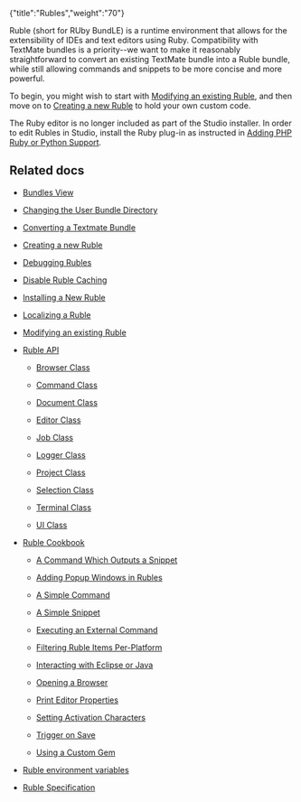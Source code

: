 {"title":"Rubles","weight":"70"} 

Ruble (short for RUby BundLE) is a runtime environment that allows for the extensibility of IDEs and text editors using Ruby. Compatibility with TextMate bundles is a priority--we want to make it reasonably straightforward to convert an existing TextMate bundle into a Ruble bundle, while still allowing commands and snippets to be more concise and more powerful.

To begin, you might wish to start with [Modifying an existing Ruble](/docs/appc/Axway_Appcelerator_Studio/Axway_Appcelerator_Studio_Guide/Customizing_Studio/Rubles/Modifying_an_existing_Ruble/), and then move on to [Creating a new Ruble](/docs/appc/Axway_Appcelerator_Studio/Axway_Appcelerator_Studio_Guide/Customizing_Studio/Rubles/Creating_a_new_Ruble/) to hold your own custom code.

The Ruby editor is no longer included as part of the Studio installer. In order to edit Rubles in Studio, install the Ruby plug-in as instructed in [Adding PHP Ruby or Python Support](/docs/appc/Axway_Appcelerator_Studio/Axway_Appcelerator_Studio_Getting_Started/Adding_PHP_Ruby_or_Python_Support/).

## Related docs

*   [Bundles View](/docs/appc/Axway_Appcelerator_Studio/Axway_Appcelerator_Studio_Guide/Customizing_Studio/Rubles/Bundles_View/)
    
*   [Changing the User Bundle Directory](/docs/appc/Axway_Appcelerator_Studio/Axway_Appcelerator_Studio_Guide/Customizing_Studio/Rubles/Changing_the_User_Bundle_Directory/)
    
*   [Converting a Textmate Bundle](/docs/appc/Axway_Appcelerator_Studio/Axway_Appcelerator_Studio_Guide/Customizing_Studio/Rubles/Converting_a_Textmate_Bundle/)
    
*   [Creating a new Ruble](/docs/appc/Axway_Appcelerator_Studio/Axway_Appcelerator_Studio_Guide/Customizing_Studio/Rubles/Creating_a_new_Ruble/)
    
*   [Debugging Rubles](/docs/appc/Axway_Appcelerator_Studio/Axway_Appcelerator_Studio_Guide/Customizing_Studio/Rubles/Debugging_Rubles/)
    
*   [Disable Ruble Caching](/docs/appc/Axway_Appcelerator_Studio/Axway_Appcelerator_Studio_Guide/Customizing_Studio/Rubles/Disable_Ruble_Caching/)
    
*   [Installing a New Ruble](/docs/appc/Axway_Appcelerator_Studio/Axway_Appcelerator_Studio_Guide/Customizing_Studio/Rubles/Installing_a_New_Ruble/)
    
*   [Localizing a Ruble](/docs/appc/Axway_Appcelerator_Studio/Axway_Appcelerator_Studio_Guide/Customizing_Studio/Rubles/Localizing_a_Ruble/)
    
*   [Modifying an existing Ruble](/docs/appc/Axway_Appcelerator_Studio/Axway_Appcelerator_Studio_Guide/Customizing_Studio/Rubles/Modifying_an_existing_Ruble/)
    
*   [Ruble API](/docs/appc/Axway_Appcelerator_Studio/Axway_Appcelerator_Studio_Guide/Customizing_Studio/Rubles/Ruble_API/)
    
    *   [Browser Class](/docs/appc/Axway_Appcelerator_Studio/Axway_Appcelerator_Studio_Guide/Customizing_Studio/Rubles/Ruble_API/Browser_Class/)
        
    *   [Command Class](/docs/appc/Axway_Appcelerator_Studio/Axway_Appcelerator_Studio_Guide/Customizing_Studio/Rubles/Ruble_API/Command_Class/)
        
    *   [Document Class](/docs/appc/Axway_Appcelerator_Studio/Axway_Appcelerator_Studio_Guide/Customizing_Studio/Rubles/Ruble_API/Document_Class/)
        
    *   [Editor Class](/docs/appc/Axway_Appcelerator_Studio/Axway_Appcelerator_Studio_Guide/Customizing_Studio/Rubles/Ruble_API/Editor_Class/)
        
    *   [Job Class](/docs/appc/Axway_Appcelerator_Studio/Axway_Appcelerator_Studio_Guide/Customizing_Studio/Rubles/Ruble_API/Job_Class/)
        
    *   [Logger Class](/docs/appc/Axway_Appcelerator_Studio/Axway_Appcelerator_Studio_Guide/Customizing_Studio/Rubles/Ruble_API/Logger_Class/)
        
    *   [Project Class](/docs/appc/Axway_Appcelerator_Studio/Axway_Appcelerator_Studio_Guide/Customizing_Studio/Rubles/Ruble_API/Project_Class/)
        
    *   [Selection Class](/docs/appc/Axway_Appcelerator_Studio/Axway_Appcelerator_Studio_Guide/Customizing_Studio/Rubles/Ruble_API/Selection_Class/)
        
    *   [Terminal Class](/docs/appc/Axway_Appcelerator_Studio/Axway_Appcelerator_Studio_Guide/Customizing_Studio/Rubles/Ruble_API/Terminal_Class/)
        
    *   [UI Class](/docs/appc/Axway_Appcelerator_Studio/Axway_Appcelerator_Studio_Guide/Customizing_Studio/Rubles/Ruble_API/UI_Class/)
        
*   [Ruble Cookbook](/docs/appc/Axway_Appcelerator_Studio/Axway_Appcelerator_Studio_Guide/Customizing_Studio/Rubles/Ruble_Cookbook/)
    
    *   [A Command Which Outputs a Snippet](/docs/appc/Axway_Appcelerator_Studio/Axway_Appcelerator_Studio_Guide/Customizing_Studio/Rubles/Ruble_Cookbook/A_Command_Which_Outputs_a_Snippet/)
        
    *   [Adding Popup Windows in Rubles](/docs/appc/Axway_Appcelerator_Studio/Axway_Appcelerator_Studio_Guide/Customizing_Studio/Rubles/Ruble_Cookbook/Adding_Popup_Windows_in_Rubles/)
        
    *   [A Simple Command](/docs/appc/Axway_Appcelerator_Studio/Axway_Appcelerator_Studio_Guide/Customizing_Studio/Rubles/Ruble_Cookbook/A_Simple_Command/)
        
    *   [A Simple Snippet](/docs/appc/Axway_Appcelerator_Studio/Axway_Appcelerator_Studio_Guide/Customizing_Studio/Rubles/Ruble_Cookbook/A_Simple_Snippet/)
        
    *   [Executing an External Command](/docs/appc/Axway_Appcelerator_Studio/Axway_Appcelerator_Studio_Guide/Customizing_Studio/Rubles/Ruble_Cookbook/Executing_an_External_Command/)
        
    *   [Filtering Ruble Items Per-Platform](/docs/appc/Axway_Appcelerator_Studio/Axway_Appcelerator_Studio_Guide/Customizing_Studio/Rubles/Ruble_Cookbook/Filtering_Ruble_Items_Per-Platform/)
        
    *   [Interacting with Eclipse or Java](/docs/appc/Axway_Appcelerator_Studio/Axway_Appcelerator_Studio_Guide/Customizing_Studio/Rubles/Ruble_Cookbook/Interacting_with_Eclipse_or_Java/)
        
    *   [Opening a Browser](/docs/appc/Axway_Appcelerator_Studio/Axway_Appcelerator_Studio_Guide/Customizing_Studio/Rubles/Ruble_Cookbook/Opening_a_Browser/)
        
    *   [Print Editor Properties](/docs/appc/Axway_Appcelerator_Studio/Axway_Appcelerator_Studio_Guide/Customizing_Studio/Rubles/Ruble_Cookbook/Print_Editor_Properties/)
        
    *   [Setting Activation Characters](/docs/appc/Axway_Appcelerator_Studio/Axway_Appcelerator_Studio_Guide/Customizing_Studio/Rubles/Ruble_Cookbook/Setting_Activation_Characters/)
        
    *   [Trigger on Save](/docs/appc/Axway_Appcelerator_Studio/Axway_Appcelerator_Studio_Guide/Customizing_Studio/Rubles/Ruble_Cookbook/Trigger_on_Save/)
        
    *   [Using a Custom Gem](/docs/appc/Axway_Appcelerator_Studio/Axway_Appcelerator_Studio_Guide/Customizing_Studio/Rubles/Ruble_Cookbook/Using_a_Custom_Gem/)
        
*   [Ruble environment variables](/docs/appc/Axway_Appcelerator_Studio/Axway_Appcelerator_Studio_Guide/Customizing_Studio/Rubles/Ruble_environment_variables/)
    
*   [Ruble Specification](/docs/appc/Axway_Appcelerator_Studio/Axway_Appcelerator_Studio_Guide/Customizing_Studio/Rubles/Ruble_Specification/)